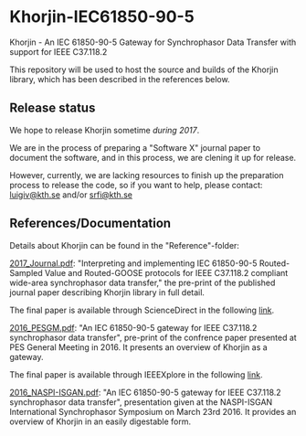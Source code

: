 # Khorjin-IEC61850-90-5
Khorjin - An IEC 61850-90-5 Gateway for Synchrophasor Data Transfer with support for IEEE C37.118.2

This repository will be used to host the source and builds of the Khorjin library, which has been described in the references below.

## Release status
We hope to release Khorjin sometime *during 2017*. 

We are in the process of preparing a "Software X" journal paper to document the software, and in this process, we are clening it up for release. 

However, currently, we are lacking resources to finish up the preparation process to release the code, so if you want to help, please contact: luigiv@kth.se and/or srfi@kth.se

## References/Documentation
Details about Khorjin can be found in the "Reference"-folder:

[2017_Journal.pdf](https://github.com/SmarTS-Lab-Parapluie/Khorjin-IEC61850-90-5/blob/master/Ref_2017_KhorinJournal.pdf): "Interpreting and implementing IEC 61850-90-5 Routed-Sampled Value and Routed-GOOSE protocols for IEEE C37.118.2 compliant wide-area synchrophasor data transfer," the pre-print of the published journal paper describing Khorjin library in full detail.

The final paper is available through ScienceDirect in the following [link](http://www.sciencedirect.com/science/article/pii/S0378779616305193).

[2016_PESGM.pdf](https://github.com/SmarTS-Lab-Parapluie/Khorjin-IEC61850-90-5/blob/master/Ref_2016_KhorjinPESGM.pdf): "An IEC 61850-90-5 gateway for IEEE C37.118.2 synchrophasor data transfer", pre-print of the confrence paper presented at PES General Meeting in 2016. It presents an overview of Khorjin as a gateway. 

The final paper is available through IEEEXplore in the following [link](http://ieeexplore.ieee.org/document/7741393/).

[2016_NASPI-ISGAN.pdf](https://github.com/SmarTS-Lab-Parapluie/Khorjin-IEC61850-90-5/blob/master/Ref_2016_NASPI-ISGAN.pdf): "An IEC 61850-90-5 gateway for IEEE C37.118.2 synchrophasor data transfer", presentation given at the NASPI-ISGAN International Synchrophasor Symposium on March 23rd 2016. It provides an overview of Khorjin in an easily digestable form.
